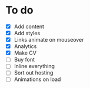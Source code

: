 # To do

- [X] Add content
- [X] Add styles
- [X] Links animate on mouseover
- [X] Analytics
- [X] Make CV
- [ ] Buy font
- [ ] Inline everything
- [ ] Sort out hosting
- [ ] Animations on load
